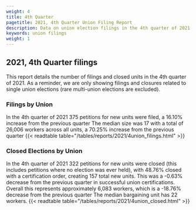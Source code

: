 ```yaml
---
weight: 4
title: 4th Quarter
pagetitle: 2021, 4th Quarter Union Filing Report
description: Data on union election filings in the 4th quarter of 2021
keywords: union filings
weight: 1
---
```


## 2021, 4th Quarter filings

This report details the number of filings and closed units in the 4th quarter of 2021. As a reminder, we are only showing filings and closures related to single union elections (rare multi-union elections are excluded).

### Filings by Union
In the 4th quarter of 2021 375 petitions for new units were filed, a 16.10% increase from the previous quarter The median size was 17 with a total of 26,006 workers across all units, a 70.25% increase from the previous quarter
{{< readtable table="/tables/reports/2021/4union_filings.html" >}}

### Closed Elections by Union
In the 4th quarter of 2021 322 petitions for new units were closed (this includes petitions where no election was ever held), with 48.76% closed with a certification order, creating 157 total new units. This was a -0.63% decrease from the previous quarter in successful union certifications. Overall this represents approximately 6,083 workers, which is a -18.76% decrease from the previous quarter The median bargaining unit has 22 workers.
{{< readtable table="/tables/reports/2021/4union_closed.html" >}}
